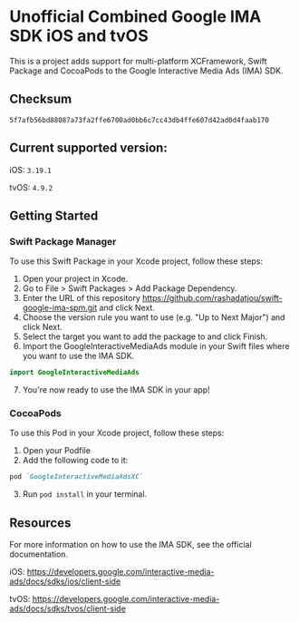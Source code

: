 # Unofficial Combined Google IMA SDK iOS and tvOS

This is a project adds support for multi-platform XCFramework, Swift Package and CocoaPods to the Google Interactive Media Ads (IMA) SDK.

## Checksum

```
5f7afb56bd88087a73fa2ffe6700ad0bb6c7cc43db4ffe607d42ad0d4faab170
```

## Current supported version:

iOS: `3.19.1`

tvOS: `4.9.2`

## Getting Started

### Swift Package Manager

To use this Swift Package in your Xcode project, follow these steps:

1. Open your project in Xcode.
2. Go to File > Swift Packages > Add Package Dependency.
3. Enter the URL of this repository https://github.com/rashadatjou/swift-google-ima-spm.git and click Next.
4. Choose the version rule you want to use (e.g. "Up to Next Major") and click Next.
5. Select the target you want to add the package to and click Finish.
6. Import the GoogleInteractiveMediaAds module in your Swift files where you want to use the IMA SDK.

```Swift
import GoogleInteractiveMediaAds
```

7. You're now ready to use the IMA SDK in your app!

### CocoaPods

To use this Pod in your Xcode project, follow these steps:

1. Open your Podfile
2. Add the following code to it:

```ruby
pod `GoogleInteractiveMediaAdsXC`
```

3. Run `pod install` in your terminal.

## Resources

For more information on how to use the IMA SDK, see the official documentation.

iOS: https://developers.google.com/interactive-media-ads/docs/sdks/ios/client-side

tvOS: https://developers.google.com/interactive-media-ads/docs/sdks/tvos/client-side
